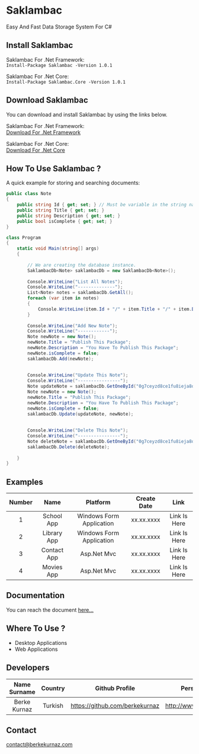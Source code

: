 # Saklambac
Easy And Fast Data Storage System For C#


## Install Saklambac
Saklambac For .Net Framework: </br>
``` Install-Package Saklambac -Version 1.0.1 ``` </br>

Saklambac For .Net Core: </br>
``` Install-Package Saklambac.Core -Version 1.0.1 ``` </br>

## Download Saklambac
You can download and install Saklambac by using the links below.</br>

Saklambac For .Net Framework: </br>
[Download For .Net Framework](https://www.nuget.org/packages/Saklambac) </br>

Saklambac For .Net Core: </br>
[Download For .Net Core](https://www.nuget.org/packages/Saklambac.Core) </br>


## How To Use Saklambac ?
A quick example for storing and searching documents:
```C#
public class Note
{
    public string Id { get; set; } // Must be variable in the string named Id
    public string Title { get; set; }
    public string Description { get; set; }
    public bool isComplete { get; set; }
}

class Program
{
	static void Main(string[] args)
    {
    
        // We are creating the database instance.
    	SaklambacDb<Note> saklambacDb = new SaklambacDb<Note>();
        
    	Console.WriteLine("List All Notes");
        Console.WriteLine("--------------");
        List<Note> notes = saklambacDb.GetAll();
        foreach (var item in notes)
        {
        	Console.WriteLine(item.Id + "/" + item.Title + "/" + item.Description + "/" + item.isCompleted);
        }
        
        Console.WriteLine("Add New Note");
        Console.WriteLine("------------");
        Note newNote = new Note();
        newNote.Title = "Publish This Package";
        newNote.Description = "You Have To Publish This Package";
        newNote.isComplete = false;
        saklambacDb.Add(newNote);
        
        
        Console.WriteLine("Update This Note");
        Console.WriteLine("----------------");
        Note updateNote = saklambacDb.GetOneById("0g7ceyzd8ce1fu8ieja8dede");
        Note newNote = new Note();
        newNote.Title = "Publish This Package";
        newNote.Description = "You Have To Publish This Package";
        newNote.isComplete = false;
        saklambacDb.Update(updateNote, newNote);
        
        
        Console.WriteLine("Delete This Note");
        Console.WriteLine("----------------");
        Note deleteNote = saklambacDb.GetOneById("0g7ceyzd8ce1fu8ieja8dede");
        saklambacDb.Delete(deleteNote);
        
    }
}

```

## Examples
| Number | Name | Platform           | Create Date  | Link  |
| :-------------: | :-------------: |:-------------:| :-----:|  :-----:|
| 1 | School App     | Windows Form Application  | xx.xx.xxxx | Link Is Here |
| 2 | Library App     | Windows Form Application  | xx.xx.xxxx | Link Is Here |
| 3 | Contact App     | Asp.Net Mvc  | xx.xx.xxxx | Link Is Here |
| 4 | Movies App     | Asp.Net Mvc  | xx.xx.xxxx | Link Is Here |

## Documentation

You can reach the document [here...](https://github.com/berkekurnaz/Saklambac/tree/master/docs)

## Where To Use ? 
- Desktop Applications
- Web Applications

## Developers
| Name Surname        | Country           | Github Profile  | Personel Website  |
| :-------------: |:-------------:| :-----:|  :-----:|
| Berke Kurnaz     | Turkish | https://github.com/berkekurnaz  | http://www.berkekurnaz.com |

## Contact
contact@berkekurnaz.com